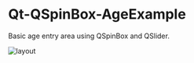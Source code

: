 # Qt-QSpinBox-AgeExample
 
 Basic age entry area using QSpinBox and QSlider. 
 
 ![layout](https://user-images.githubusercontent.com/46938621/119041711-a13db500-b9bf-11eb-9c06-5a65359d6b13.jpg)
